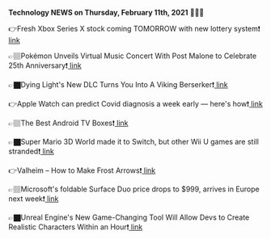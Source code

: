 <b>Technology NEWS on Thursday, February 11th, 2021</b> 📡📡📡 

👉Fresh Xbox Series X stock coming TOMORROW with new lottery system❗️<a href='https://techblock.club/?p=10031'> link</a>

👉🏽Pokémon Unveils Virtual Music Concert With Post Malone to Celebrate 25th Anniversary❗️<a href='https://techblock.club/?p=10033'> link</a>

👉🏿Dying Light's New DLC Turns You Into A Viking Berserker❗️<a href='https://techblock.club/?p=10035'> link</a>

👉Apple Watch can predict Covid diagnosis a week early — here's how❗️<a href='https://techblock.club/?p=10037'> link</a>

👉🏽The Best Android TV Boxes❗️<a href='https://techblock.club/?p=10039'> link</a>

👉🏿Super Mario 3D World made it to Switch, but other Wii U games are still stranded❗️<a href='https://techblock.club/?p=10041'> link</a>

👉Valheim – How to Make Frost Arrows❗️<a href='https://techblock.club/?p=10043'> link</a>

👉🏽Microsoft's foldable Surface Duo price drops to $999, arrives in Europe next week❗️<a href='https://techblock.club/?p=10045'> link</a>

👉🏿Unreal Engine's New Game-Changing Tool Will Allow Devs to Create Realistic Characters Within an Hour❗️<a href='https://techblock.club/?p=10047'> link</a>

